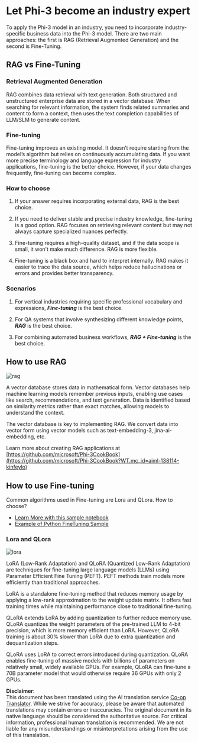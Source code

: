 <!--
CO_OP_TRANSLATOR_METADATA:
{
  "original_hash": "743d7e9cb9c4e8ea642d77bee657a7fa",
  "translation_date": "2025-07-09T19:04:02+00:00",
  "source_file": "md/03.FineTuning/LetPhi3gotoIndustriy.md",
  "language_code": "en"
}
-->
# **Let Phi-3 become an industry expert**

To apply the Phi-3 model in an industry, you need to incorporate industry-specific business data into the Phi-3 model. There are two main approaches: the first is RAG (Retrieval Augmented Generation) and the second is Fine-Tuning.

## **RAG vs Fine-Tuning**

### **Retrieval Augmented Generation**

RAG combines data retrieval with text generation. Both structured and unstructured enterprise data are stored in a vector database. When searching for relevant information, the system finds related summaries and content to form a context, then uses the text completion capabilities of LLM/SLM to generate content.

### **Fine-tuning**

Fine-tuning improves an existing model. It doesn’t require starting from the model’s algorithm but relies on continuously accumulating data. If you want more precise terminology and language expression for industry applications, fine-tuning is the better choice. However, if your data changes frequently, fine-tuning can become complex.

### **How to choose**

1. If your answer requires incorporating external data, RAG is the best choice.

2. If you need to deliver stable and precise industry knowledge, fine-tuning is a good option. RAG focuses on retrieving relevant content but may not always capture specialized nuances perfectly.

3. Fine-tuning requires a high-quality dataset, and if the data scope is small, it won’t make much difference. RAG is more flexible.

4. Fine-tuning is a black box and hard to interpret internally. RAG makes it easier to trace the data source, which helps reduce hallucinations or errors and provides better transparency.

### **Scenarios**

1. For vertical industries requiring specific professional vocabulary and expressions, ***Fine-tuning*** is the best choice.

2. For QA systems that involve synthesizing different knowledge points, ***RAG*** is the best choice.

3. For combining automated business workflows, ***RAG + Fine-tuning*** is the best choice.

## **How to use RAG**

![rag](../../../../imgs/03/intro/rag.png)

A vector database stores data in mathematical form. Vector databases help machine learning models remember previous inputs, enabling use cases like search, recommendations, and text generation. Data is identified based on similarity metrics rather than exact matches, allowing models to understand the context.

The vector database is key to implementing RAG. We convert data into vector form using vector models such as text-embedding-3, jina-ai-embedding, etc.

Learn more about creating RAG applications at [https://github.com/microsoft/Phi-3CookBook](https://github.com/microsoft/Phi-3CookBook?WT.mc_id=aiml-138114-kinfeylo)

## **How to use Fine-tuning**

Common algorithms used in Fine-tuning are Lora and QLora. How to choose?
- [Learn More with this sample notebook](../../../../code/04.Finetuning/Phi_3_Inference_Finetuning.ipynb)
- [Example of Python FineTuning Sample](../../../../code/04.Finetuning/FineTrainingScript.py)

### **Lora and QLora**

![lora](../../../../imgs/03/intro/qlora.png)

LoRA (Low-Rank Adaptation) and QLoRA (Quantized Low-Rank Adaptation) are techniques for fine-tuning large language models (LLMs) using Parameter Efficient Fine Tuning (PEFT). PEFT methods train models more efficiently than traditional approaches.

LoRA is a standalone fine-tuning method that reduces memory usage by applying a low-rank approximation to the weight update matrix. It offers fast training times while maintaining performance close to traditional fine-tuning.

QLoRA extends LoRA by adding quantization to further reduce memory use. QLoRA quantizes the weight parameters of the pre-trained LLM to 4-bit precision, which is more memory efficient than LoRA. However, QLoRA training is about 30% slower than LoRA due to extra quantization and dequantization steps.

QLoRA uses LoRA to correct errors introduced during quantization. QLoRA enables fine-tuning of massive models with billions of parameters on relatively small, widely available GPUs. For example, QLoRA can fine-tune a 70B parameter model that would otherwise require 36 GPUs with only 2 GPUs.

**Disclaimer**:  
This document has been translated using the AI translation service [Co-op Translator](https://github.com/Azure/co-op-translator). While we strive for accuracy, please be aware that automated translations may contain errors or inaccuracies. The original document in its native language should be considered the authoritative source. For critical information, professional human translation is recommended. We are not liable for any misunderstandings or misinterpretations arising from the use of this translation.